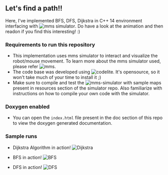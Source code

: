 ## Let's find a path!!
Here, I've implemented BFS, DFS, Dijkstra in C++ 14 environment interfacing with ![mms simulator](https://github.com/mackorone/mms). Do have a look at the animation and then readon if you find this interesting! :) 

### Requirements to run this repository
- This implementation uses mms simulator to interact and visualize the robot/mouse movement. To learn more about the mms simulator used, please refer ![mms](https://github.com/mackorone/mms).
- The code base was developed using ![codelite](https://codelite.org/). It's opensource, so it won't take much of your time to install it ;)
- Make sure to compile and test the ![mms-simulator](https://github.com/mackorone/mms) with sample maps present in resources section of the simulator repo. Also familiarize with instructions on how to compile your own code with the simulator.

### Doxygen enabled 
- You can open the `index.html` file present in the doc section of this repo to view the doxygen generated documentation.


### Sample runs
- Dijkstra Algorithm in action!
![Dijkstra](https://github.com/RachithP/planning-in-robotics/blob/master/path-finding-with-mms/output/gifs/dijkstra.gif)

- BFS in action!
![BFS](https://github.com/RachithP/planning-in-robotics/blob/master/path-finding-with-mms/output/gifs/bfs.gif)

- DFS in action!
![DFS](https://github.com/RachithP/planning-in-robotics/blob/master/path-finding-with-mms/output/gifs/dfs.gif)
